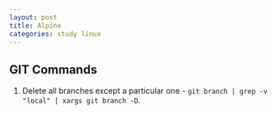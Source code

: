 ```yaml
---
layout: post
title: Alpine
categories: study linux
---
```


## GIT Commands
1. Delete all branches except a particular one - `git branch | grep -v "local" | xargs git branch -D`.
